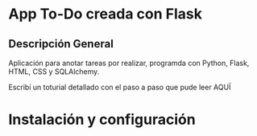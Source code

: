 # App To-Do creada con Flask

## Descripción General

Aplicación para anotar tareas por realizar, programda con Python, Flask, HTML, CSS y SQLAlchemy.

Escribí un toturial detallado con el paso a paso que pude leer AQUÏ

# Instalación y configuración

